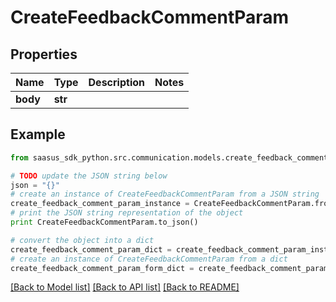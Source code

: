 # CreateFeedbackCommentParam


## Properties
Name | Type | Description | Notes
------------ | ------------- | ------------- | -------------
**body** | **str** |  | 

## Example

```python
from saasus_sdk_python.src.communication.models.create_feedback_comment_param import CreateFeedbackCommentParam

# TODO update the JSON string below
json = "{}"
# create an instance of CreateFeedbackCommentParam from a JSON string
create_feedback_comment_param_instance = CreateFeedbackCommentParam.from_json(json)
# print the JSON string representation of the object
print CreateFeedbackCommentParam.to_json()

# convert the object into a dict
create_feedback_comment_param_dict = create_feedback_comment_param_instance.to_dict()
# create an instance of CreateFeedbackCommentParam from a dict
create_feedback_comment_param_form_dict = create_feedback_comment_param.from_dict(create_feedback_comment_param_dict)
```
[[Back to Model list]](../README.md#documentation-for-models) [[Back to API list]](../README.md#documentation-for-api-endpoints) [[Back to README]](../README.md)


